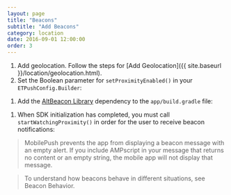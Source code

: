 ```yaml
---
layout: page
title: "Beacons"
subtitle: "Add Beacons"
category: location
date: 2016-09-01 12:00:00
order: 3
---
```

1. Add geolocation. Follow the steps for [Add Geolocation]({{ site.baseurl }}/location/geolocation.html).
1. Set the Boolean parameter for `setProximityEnabled()` in your `ETPushConfig.Builder`:
<script src="https://gist.github.com/sfmc-mobilepushsdk/06f47c53aca02c3dad2ef1d750c6f4ac.js"></script>
1. Add the <a href="http://altbeacon.org/" target="_blank">AltBeacon Library</a> dependency to the `app/build.gradle` file:
<script src="https://gist.github.com/sfmc-mobilepushsdk/82638adbc0cd4677ee04feb6d19c7681.js"></script>
1. When SDK initialization has completed, you must call `startWatchingProximity()` in order for the user to receive beacon notifications:
<script src="https://gist.github.com/sfmc-mobilepushsdk/84ef64ac6f3d0c029306f0e1683a8be1.js"></script>

> MobilePush prevents the app from displaying a beacon message with an empty alert. If you include AMPscript in your message that returns no content or an empty string, the mobile app will not display that message. 

> To understand how beacons behave in different situations, see Beacon Behavior.

